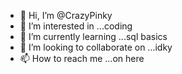 - 👋 Hi, I’m @CrazyPinky
- 👀 I’m interested in ...coding
- 🌱 I’m currently learning ...sql basics
- 💞️ I’m looking to collaborate on ...idky
- 📫 How to reach me ...on here

<!---
CrazyPinky/CrazyPinky is a ✨ special ✨ repository because its `README.md` (this file) appears on your GitHub profile.
You can click the Preview link to take a look at your changes.
--->

